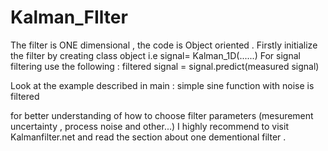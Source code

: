 # Kalman_FIlter
The filter is ONE dimensional , the code is Object oriented . 
Firstly initialize the filter by creating class object i.e    signal= Kalman_1D(......)
For signal filtering use the following : 
filtered signal = signal.predict(measured signal)

Look at the example described in main : simple sine function with noise is filtered 


for better understanding of how to choose filter parameters (mesurement uncertainty , process noise and other...) 
I highly recommend to visit Kalmanfilter.net and read the section about one dementional filter . 
